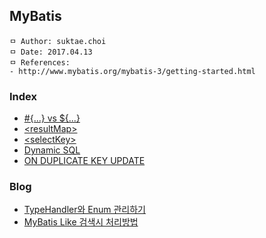## MyBatis

```
ㅁ Author: suktae.choi
ㅁ Date: 2017.04.13
ㅁ References:
- http://www.mybatis.org/mybatis-3/getting-started.html
```

### Index
- [#{...} vs ${...}](%23-%24)
- [\<resultMap\>](resultMap)
- [\<selectKey\>](selectkey)
- [Dynamic SQL](dynamic-sql)
- [ON DUPLICATE KEY UPDATE](on-duplicate-key-update)

### Blog
- [TypeHandler와 Enum 관리하기](https://www.holaxprogramming.com/2015/11/12/spring-boot-mybatis-typehandler/)
- [MyBatis Like 검색시 처리방법](http://fruitdev.tistory.com/60)

